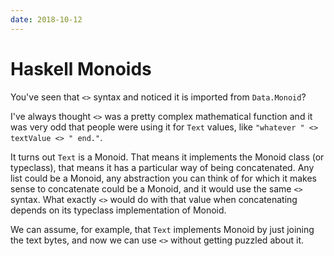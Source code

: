 ```yaml
---
date: 2018-10-12
---
```


# Haskell Monoids

You've seen that `<>` syntax and noticed it is imported from `Data.Monoid`?

I've always thought `<>` was a pretty complex mathematical function and it was very odd that people were using it for `Text` values, like `"whatever " <> textValue <> " end."`.

It turns out `Text` is a Monoid. That means it implements the Monoid class (or typeclass), that means it has a particular way of being concatenated. Any list could be a Monoid, any abstraction you can think of for which it makes sense to concatenate could be a Monoid, and it would use the same `<>` syntax. What exactly `<>` would do with that value when concatenating depends on its typeclass implementation of Monoid.

We can assume, for example, that `Text` implements Monoid by just joining the text bytes, and now we can use `<>` without getting puzzled about it.
